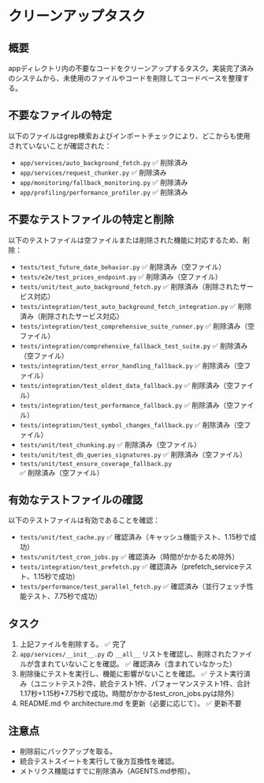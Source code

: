 # クリーンアップタスク

## 概要
appディレクトリ内の不要なコードをクリーンアップするタスク。実装完了済みのシステムから、未使用のファイルやコードを削除してコードベースを整理する。

## 不要なファイルの特定
以下のファイルはgrep検索およびインポートチェックにより、どこからも使用されていないことが確認された：

- `app/services/auto_background_fetch.py` ✅ 削除済み
- `app/services/request_chunker.py` ✅ 削除済み
- `app/monitoring/fallback_monitoring.py` ✅ 削除済み
- `app/profiling/performance_profiler.py` ✅ 削除済み

## 不要なテストファイルの特定と削除
以下のテストファイルは空ファイルまたは削除された機能に対応するため、削除：

- `tests/test_future_date_behavior.py` ✅ 削除済み（空ファイル）
- `tests/e2e/test_prices_endpoint.py` ✅ 削除済み（空ファイル）
- `tests/unit/test_auto_background_fetch.py` ✅ 削除済み（削除されたサービス対応）
- `tests/integration/test_auto_background_fetch_integration.py` ✅ 削除済み（削除されたサービス対応）
- `tests/integration/test_comprehensive_suite_runner.py` ✅ 削除済み（空ファイル）
- `tests/integration/comprehensive_fallback_test_suite.py` ✅ 削除済み（空ファイル）
- `tests/integration/test_error_handling_fallback.py` ✅ 削除済み（空ファイル）
- `tests/integration/test_oldest_data_fallback.py` ✅ 削除済み（空ファイル）
- `tests/integration/test_performance_fallback.py` ✅ 削除済み（空ファイル）
- `tests/integration/test_symbol_changes_fallback.py` ✅ 削除済み（空ファイル）
- `tests/unit/test_chunking.py` ✅ 削除済み（空ファイル）
- `tests/unit/test_db_queries_signatures.py` ✅ 削除済み（空ファイル）
- `tests/unit/test_ensure_coverage_fallback.py` ✅ 削除済み（空ファイル）

## 有効なテストファイルの確認
以下のテストファイルは有効であることを確認：

- `tests/unit/test_cache.py` ✅ 確認済み（キャッシュ機能テスト、1.15秒で成功）
- `tests/unit/test_cron_jobs.py` ✅ 確認済み（時間がかかるため除外）
- `tests/integration/test_prefetch.py` ✅ 確認済み（prefetch_serviceテスト、1.15秒で成功）
- `tests/performance/test_parallel_fetch.py` ✅ 確認済み（並行フェッチ性能テスト、7.75秒で成功）

## タスク
1. 上記ファイルを削除する。 ✅ 完了
2. `app/services/__init__.py` の `__all__` リストを確認し、削除されたファイルが含まれていないことを確認。 ✅ 確認済み（含まれていなかった）
3. 削除後にテストを実行し、機能に影響がないことを確認。 ✅ テスト実行済み（ユニットテスト2件、統合テスト1件、パフォーマンステスト1件、合計1.17秒+1.15秒+7.75秒で成功。時間がかかるtest_cron_jobs.pyは除外）
4. README.md や architecture.md を更新（必要に応じて）。 ✅ 更新不要

## 注意点
- 削除前にバックアップを取る。
- 統合テストスイートを実行して後方互換性を確認。
- メトリクス機能はすでに削除済み（AGENTS.md参照）。